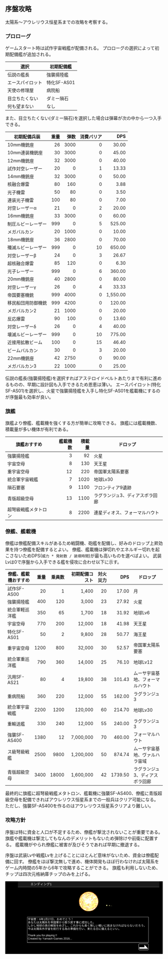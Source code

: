 ## 序盤攻略

太陽系～アウレリウス恒星系までの攻略を考察する。

### プロローグ

ゲームスタート時は試作宇宙戦艦が配備される。
プロローグの選択によって初期配備艦が追加される。

| 選択             | 初期配備艦  |
|------------------|-------------|
| 伝説の艦長       | 強襲揚陸艦  |
| エースパイロット | 特化SF-AS01 |
| 天使の修理屋     | 病院船      |
| 目立ちたくない   | ダミー隕石  |
| 何も望まない     | なし        |

また、目立ちたくない(ダミー隕石)を選択した場合は弾幕が次の中から一つ入手できる。

| 初期配備兵装       | 重量 | 弾数 | 消費バリア |      DPS |
|--------------------|-----:|-----:|-----------:|---------:|
| 10mm機銃座         |   26 | 3000 |          0 |    30.00 |
| 10mm連装機銃座     |   30 | 3000 |          0 |    45.00 |
| 12mm機銃座         |   32 | 3000 |          0 |    40.00 |
| 試作対空レーザー   |   20 |    0 |          1 |    13.33 |
| 14mm機銃座         |   32 | 3000 |          0 |    50.00 |
| 核融合爆雷         |   80 |  160 |          0 |     3.88 |
| 光子機雷           |   50 |   80 |          0 |     3.50 |
| 連装光子機雷       |  100 |   80 |          0 |     7.00 |
| 対空レーザーα     |   21 |    0 |          2 |    20.00 |
| 16mm機銃座         |   33 | 3000 |          0 |    60.00 |
| 制圧ルビーレーザー |  999 |    0 |          5 |   525.00 |
| メガバルカン       |   20 | 1000 |          0 |    10.00 |
| 18mm機銃座         |   36 | 2800 |          0 |    70.00 |
| 殲滅ルビーレーザー |  999 |    0 |         10 |   650.00 |
| 対空レーザーβ     |   24 |    0 |          3 |    26.67 |
| 超核融合爆雷       |   85 |  120 |          0 |     6.30 |
| 光子レーザー       |  999 |    0 |          6 |   360.00 |
| 20mm機銃座         |   40 | 2800 |          0 |    80.00 |
| 対空レーザーγ     |   26 |    0 |          4 |    33.33 |
| 帝国要塞機銃       |  999 | 4000 |          0 | 1,550.00 |
| 移民船団用防御機銃 |  999 | 4200 |          0 |   120.00 |
| メガバルカン2      |   21 | 1000 |          0 |    20.00 |
| 反応爆雷           |   90 |  100 |          0 |    13.60 |
| 対空レーザーδ     |   26 |    0 |          4 |    40.00 |
| 壊滅ルビーレーザー |  999 |    0 |         10 |   775.00 |
| 近接用拡散ビーム   |  100 |    0 |         15 |    46.40 |
| ビームバルカン     |   30 |    0 |          3 |    20.00 |
| 22mm機銃座         |   42 | 2750 |          0 |    90.00 |
| メガバルカン3      |   22 | 1000 |          0 |    25.00 |

伝説の艦長(強襲揚陸艦)を選択すればアステロイドベルトあたりまで有利に進めるものの、早期に設計図も入手できるため恩恵は薄い。
エースパイロット(特化SF-AS01)を選択し、火星で強襲揚陸艦を入手し特化SF-AS01を艦載機にするのが序盤最も効率が良い。

### 旗艦

旗艦より僚艦、艦載機を強くする方が簡単に攻略できる。
旗艦には艦載機数、積載量が多い機体が有利である。

| 旗艦おすすめ         | 艦載機数 | 積載量 | ドロップ                        |
|----------------------|---------:|-------:|---------------------------------|
| 強襲揚陸艦           |        3 |     92 | 火星                            |
| 宇宙空母             |        8 |    130 | 天王星                          |
| 重宇宙空母           |       12 |    220 | 帝国軍太陽系要塞                |
| 統合軍宇宙戦艦       |        7 |   1020 | 地球Lv30                        |
| 隕石要塞             |        9 |   1100 | フロンティア9遺跡               |
| 青版超級空母         |       13 |   1100 | ラグランジュ3、ディアスポラ回廊 |
| 超弩級戦艦メタトロン |        8 |   2200 | 連星ディオス、フォーマルハウト  |

### 僚艦、艦載機

僚艦は僚艦配備スキルがあるため戦闘機、砲艦を配備し、好みのドロップ上昇効果を持つ僚艦を配備するとよい。
僚艦、艦載機は弾切れやエネルギー切れを起こさないためDPS(`威力 * 発射数 / 装填時間`)が最も高いものを選べばよい。
武装Lvは0で序盤から入手できる艦を侵攻に合わせ以下に示す。

| 僚艦、艦載機おすすめ | 重量 | 乗員数 | 初期配備コスト | 対火災力 |     DPS | ドロップ                         |
|----------------------|-----:|-------:|---------------:|---------:|--------:|----------------------------------|
| 試作SF-AS00          |   20 |      1 |          1,400 |       20 |   17.00 | 月                               |
| 強襲揚陸艦           |  400 |    120 |          3,000 |       23 |   27.92 | 火星                             |
| 統合軍軽巡洋艦       |  350 |     65 |          1,700 |       18 |   31.92 | 地球Lv6                          |
| 宇宙空母             |  770 |    200 |         12,000 |       18 |   41.98 | 天王星                           |
| 特化SF-AS01          |   50 |      2 |          9,800 |       28 |   50.77 | 海王星                           |
| 重宇宙空母           | 1200 |    800 |         32,000 |       30 |   52.57 | 帝国軍太陽系要塞                 |
| 統合軍重巡洋艦       |  790 |    360 |         14,000 |       25 |   76.10 | 地球Lv12                         |
| 汎用SF-AS21          |   80 |      4 |         19,800 |       38 |  101.43 | ムーサ宇宙基地、フォーマルハウト |
| 重病院船             |  360 |    220 |         12,000 |       55 |  162.00 | ラグランジュ3                    |
| 統合軍宇宙戦艦       | 2200 |   1200 |        120,000 |       60 |  214.70 | 地球Lv30                         |
| 重輸送艦             |  330 |    240 |         12,000 |       55 |  240.00 | ラグランジュ3                    |
| 強襲SF-AS400         | 1380 |     12 |      7,000,000 |       70 |  460.00 | フォーマルハウト                 |
| ス級弩級戦艦         | 2500 |   9800 |      1,200,000 |       50 |  874.74 | ムーサ宇宙基地、ヴァルハラ宙域   |
| 青版超級空母         | 3400 |  18000 |      1,600,000 |       42 | 1739.50 | ラグランジュ3、ディアスポラ回廊  |

最終的に旗艦に超弩級戦艦メタトロン、艦載機に強襲SF-AS400、僚艦に青版超級空母を配備できればアウレリウス恒星系までの一般兵はクリア可能になる。
ただし、強襲SF-AS400を作るのはアウレリウス恒星系クリアより難しい。

### 攻略方針

序盤は特に資金と人口が不足するため、僚艦が撃沈されないことが重要である。
旗艦や艦載機は撃沈してもなんのデメリットもないため弾除けや前衛に配置する。
艦載機がやられ僚艦に被害が及びそうであれば早期に撤退する。

序盤は武装Lvや戦艦Lvを上げることにほとんど意味がないため、資金は僚艦配備に回す。
僚艦をほぼ撃沈無しで進め、機体開発もほぼ行わなければ太陽系をゲーム内時間の5年から6年で攻略することができる。
旗艦も利用しないため、チップは四次元格納庫チップのみを上げる。

![太陽系エンディング](./image/太陽系エンディング.png)

